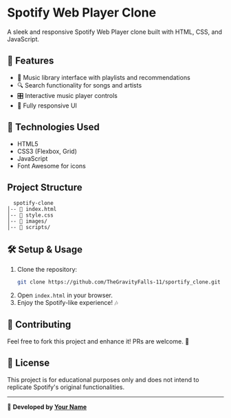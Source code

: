 # Spotify Web Player Clone 

A sleek and responsive Spotify Web Player clone built with HTML, CSS, and JavaScript.

## 📌 Features
- 🎼 Music library interface with playlists and recommendations
- 🔍 Search functionality for songs and artists
- 🎛️ Interactive music player controls
- 📱 Fully responsive UI

## 🚀 Technologies Used
- HTML5
- CSS3 (Flexbox, Grid)
- JavaScript
- Font Awesome for icons

##  Project Structure
```
  spotify-clone
│-- 📄 index.html
│-- 📄 style.css
│-- 📁 images/
│-- 📁 scripts/
```

## 🛠️ Setup & Usage
1. Clone the repository:
   ```sh
   git clone https://github.com/TheGravityFalls-11/sportify_clone.git
   ```
2. Open `index.html` in your browser.
3. Enjoy the Spotify-like experience! 🎶

## 🌟 Contributing
Feel free to fork this project and enhance it! PRs are welcome. 🚀

## 📜 License
This project is for educational purposes only and does not intend to replicate Spotify's original functionalities.

---
🚀 **Developed by [Your Name](https://github.com/TheGravityFalls-11)**

